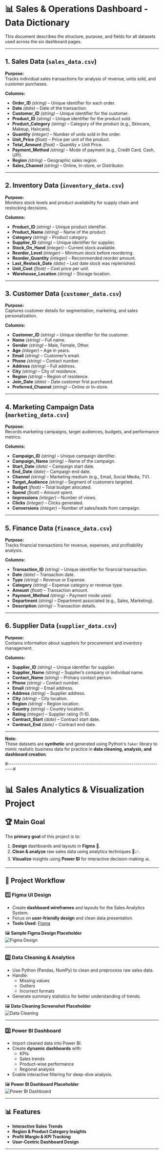 # 📊 Sales & Operations Dashboard - Data Dictionary

This document describes the structure, purpose, and fields for all datasets used across the six dashboard pages.

---

## 1. **Sales Data** (`sales_data.csv`)
**Purpose:**  
Tracks individual sales transactions for analysis of revenue, units sold, and customer purchases.

**Columns:**
- **Order_ID** *(string)* – Unique identifier for each order.
- **Date** *(date)* – Date of the transaction.
- **Customer_ID** *(string)* – Unique identifier for the customer.
- **Product_ID** *(string)* – Unique identifier for the product sold.
- **Product_Category** *(string)* – Category of the product (e.g., Skincare, Makeup, Haircare).
- **Quantity** *(integer)* – Number of units sold in the order.
- **Unit_Price** *(float)* – Price per unit of the product.
- **Total_Amount** *(float)* – Quantity × Unit Price.
- **Payment_Method** *(string)* – Mode of payment (e.g., Credit Card, Cash, UPI).
- **Region** *(string)* – Geographic sales region.
- **Sales_Channel** *(string)* – Online, In-store, or Distributor.

---

## 2. **Inventory Data** (`inventory_data.csv`)
**Purpose:**  
Monitors stock levels and product availability for supply chain and restocking decisions.

**Columns:**
- **Product_ID** *(string)* – Unique product identifier.
- **Product_Name** *(string)* – Name of the product.
- **Category** *(string)* – Product category.
- **Supplier_ID** *(string)* – Unique identifier for supplier.
- **Stock_On_Hand** *(integer)* – Current stock available.
- **Reorder_Level** *(integer)* – Minimum stock before reordering.
- **Reorder_Quantity** *(integer)* – Recommended reorder amount.
- **Last_Restock_Date** *(date)* – Last date stock was replenished.
- **Unit_Cost** *(float)* – Cost price per unit.
- **Warehouse_Location** *(string)* – Storage location.

---

## 3. **Customer Data** (`customer_data.csv`)
**Purpose:**  
Captures customer details for segmentation, marketing, and sales personalization.

**Columns:**
- **Customer_ID** *(string)* – Unique identifier for the customer.
- **Name** *(string)* – Full name.
- **Gender** *(string)* – Male, Female, Other.
- **Age** *(integer)* – Age in years.
- **Email** *(string)* – Customer’s email.
- **Phone** *(string)* – Contact number.
- **Address** *(string)* – Full address.
- **City** *(string)* – City of residence.
- **Region** *(string)* – Region of residence.
- **Join_Date** *(date)* – Date customer first purchased.
- **Preferred_Channel** *(string)* – Online or In-store.

---

## 4. **Marketing Campaign Data** (`marketing_data.csv`)
**Purpose:**  
Records marketing campaigns, target audiences, budgets, and performance metrics.

**Columns:**
- **Campaign_ID** *(string)* – Unique campaign identifier.
- **Campaign_Name** *(string)* – Name of the campaign.
- **Start_Date** *(date)* – Campaign start date.
- **End_Date** *(date)* – Campaign end date.
- **Channel** *(string)* – Marketing medium (e.g., Email, Social Media, TV).
- **Target_Audience** *(string)* – Segment of customers targeted.
- **Budget** *(float)* – Total budget allocated.
- **Spend** *(float)* – Amount spent.
- **Impressions** *(integer)* – Number of views.
- **Clicks** *(integer)* – Clicks generated.
- **Conversions** *(integer)* – Number of sales/leads from campaign.

---

## 5. **Finance Data** (`finance_data.csv`)
**Purpose:**  
Tracks financial transactions for revenue, expenses, and profitability analysis.

**Columns:**
- **Transaction_ID** *(string)* – Unique identifier for financial transaction.
- **Date** *(date)* – Transaction date.
- **Type** *(string)* – Revenue or Expense.
- **Category** *(string)* – Expense category or revenue type.
- **Amount** *(float)* – Transaction amount.
- **Payment_Method** *(string)* – Payment mode used.
- **Department** *(string)* – Department associated (e.g., Sales, Marketing).
- **Description** *(string)* – Transaction details.

---

## 6. **Supplier Data** (`supplier_data.csv`)
**Purpose:**  
Contains information about suppliers for procurement and inventory management.

**Columns:**
- **Supplier_ID** *(string)* – Unique identifier for supplier.
- **Supplier_Name** *(string)* – Supplier’s company or individual name.
- **Contact_Name** *(string)* – Primary contact person.
- **Phone** *(string)* – Contact number.
- **Email** *(string)* – Email address.
- **Address** *(string)* – Supplier address.
- **City** *(string)* – City location.
- **Region** *(string)* – Region location.
- **Country** *(string)* – Country location.
- **Rating** *(integer)* – Supplier rating (1–5).
- **Contract_Start** *(date)* – Contract start date.
- **Contract_End** *(date)* – Contract end date.

---

**Note:**  
These datasets are **synthetic** and generated using Python's `faker` library to mimic realistic business data for practice in **data cleaning, analysis, and dashboard creation**.

#--------------------------------------------------------------------------------#

# 📊 Sales Analytics & Visualization Project

## 🏆 Main Goal
The **primary goal** of this project is to:
1. **Design** dashboards and layouts in **Figma** 🎨.
2. **Clean & analyze** raw sales data using analytics techniques 🧹📈.
3. **Visualize** insights using **Power BI** for interactive decision-making 📊.

---

## 📂 Project Workflow

### 1️⃣ **Figma UI Design**
- Create **dashboard wireframes** and layouts for the Sales Analytics System.
- Focus on **user-friendly design** and clean data presentation.
- **Tools Used**: [Figma](https://www.figma.com)

🖼 **Sample Figma Design Placeholder**  
![Figma Design](path/to/figma_image.png)

---

### 2️⃣ **Data Cleaning & Analytics**
- Use Python (Pandas, NumPy) to clean and preprocess raw sales data.
- Handle:
  - Missing values
  - Outliers
  - Incorrect formats
- Generate summary statistics for better understanding of trends.

🖼 **Data Cleaning Screenshot Placeholder**  
![Data Cleaning](path/to/data_cleaning_image.png)

---

### 3️⃣ **Power BI Dashboard**
- Import cleaned data into Power BI.
- Create **dynamic dashboards** with:
  - KPIs
  - Sales trends
  - Product-wise performance
  - Regional analysis
- Enable interactive filtering for deep-dive analysis.

🖼 **Power BI Dashboard Placeholder**  
![Power BI Dashboard](path/to/powerbi_image.png)

---

## 📊 Features
- **Interactive Sales Trends**
- **Region & Product Category Insights**
- **Profit Margin & KPI Tracking**
- **User-Centric Dashboard Design**


---

